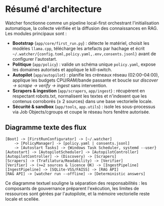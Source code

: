 # Résumé d'architecture

Watcher fonctionne comme un pipeline local-first orchestrant l'initialisation automatique, la collecte vérifiée et la diffusion
des connaissances en RAG. Les modules principaux sont :

- **Bootstrap** (`app/core/first_run.py`) : détecte le matériel, choisit les modèles `llama.cpp`, télécharge les artefacts par
  hachage et écrit `~/.watcher/{config.toml,policy.yaml,.env,consents.jsonl}` avant de configurer l'autostart.
- **Politique** (`app/policy`) : valide un schéma unique `policy.yaml`, expose les domaines autorisés et applique le kill-switch.
- **Autopilot** (`app/autopilot`) : planifie les créneaux réseau (02:00–04:00), applique les budgets CPU/RAM/bande passante et
  boucle sur *discover → scrape → verify → ingest* sans intervention.
- **Scrapers & ingestion** (`app/scrapers`, `app/ingest`) : récupèrent en respectant robots.txt, normalisent les textes et
  n'indexent que les contenus corroborés (≥ 2 sources) dans une base vectorielle locale.
- **Sécurité & sandbox** (`app/tools`, `app.utils`) : isole les sous-processus via Job Objects/cgroups et coupe le réseau hors
  fenêtre autorisée.

## Diagramme texte des flux

```
[Boot] -> [FirstRunConfigurator] -> [~/.watcher]
    -> [PolicyManager] -> [policy.yaml | consents.jsonl]
    -> [Autostart Tasks] -> {Windows Task Scheduler, systemd --user}
[Autostart] -> [AutopilotScheduler] -> [AutopilotController]
[AutopilotController] -> (Discovery) -> [Scrapers]
[Scrapers] -> (Trafilatura/Readability) -> [Verifier]
[Verifier] -> (>=2 sources & licence OK) -> [IngestPipeline]
[IngestPipeline] -> [SQLite-VSS/FAISS] -> [RAG API]
[RAG API] -> [watcher run --offline] -> [Deterministic answers]
```

Ce diagramme textuel souligne la séparation des responsabilités : les composants de gouvernance préparent l'exécution, les
limites de ressources sont gérées par l'autopilote, et la mémoire vectorielle reste locale et scellée.
